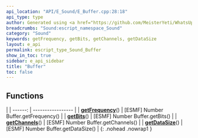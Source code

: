 ```yaml
---
api_location: "API/E_Sound/E_Buffer.cpp:28:18"
api_type: type
author: Generated using <a href="https://github.com/MeisterYeti/WhatsUpDoc">WhatsUpDoc</a>
breadcrumbs: "Sound:escript_namespace_Sound"
category: "Sound"
keywords: getFrequency, getBits, getChannels, getDataSize
layout: e_api
permalink: escript_type_Sound_Buffer
show_in_toc: true
sidebar: e_api_sidebar
title: "Buffer"
toc: false
---
```


## Functions

|
| ------: | ----------------- |
| **[getFrequency](classSound_1_1Buffer#classSound_1_1Buffer_1a62e0f66da5ee0b2b7c0585344e13af86)**() | [ESMF] Number Buffer.getFrequency() |
| **[getBits](classSound_1_1Buffer#classSound_1_1Buffer_1a8b7ef303ecd1be1efa09bcb18edab039)**() | [ESMF] Number Buffer.getBits() |
| **[getChannels](classSound_1_1Buffer#classSound_1_1Buffer_1a10f910ae2f1c0f81bb3b09dce4dc7ef9)**() | [ESMF] Number Buffer.getChannels() |
| **[getDataSize](classSound_1_1Buffer#classSound_1_1Buffer_1a9ba8949d1af34294277f19ca9400468d)**() | [ESMF] Number Buffer.getDataSize() |
{: .nohead .nowrap1 }
